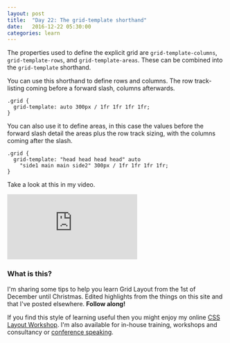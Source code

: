 ```yaml
---
layout: post
title:  "Day 22: The grid-template shorthand"
date:   2016-12-22 05:30:00
categories: learn
---
```


The properties used to define the explicit grid are `grid-template-columns`, `grid-template-rows`, and `grid-template-areas`. These can be combined into the `grid-template` shorthand.

You can use this shorthand to define rows and columns. The row track-listing coming before a forward slash, columns afterwards.

~~~
.grid {
  grid-template: auto 300px / 1fr 1fr 1fr 1fr;
}
~~~

You can also use it to define areas, in this case the values before the forward slash detail the areas plus the row track sizing, with the columns coming after the slash.

~~~
.grid {
  grid-template: "head head head head" auto
	"side1 main main side2" 300px / 1fr 1fr 1fr 1fr;
}
~~~

Take a look at this in my video.

<div class="embed-container">
<iframe src="https://www.youtube.com/embed/aqLifuKpfHU?rel=0&amp;showinfo=0" frameborder="0" allowfullscreen></iframe>
</div>

### What is this?

I'm sharing some tips to help you learn Grid Layout from the 1st of December until Christmas. Edited highlights from the things on this site and that I've posted elsewhere. **Follow along!**

If you find this style of learning useful then you might enjoy my online [CSS Layout Workshop](https://thecssworkshop.com/). I'm also available for in-house training, workshops and consultancy or [conference speaking](https://rachelandrew.co.uk/speaking).
